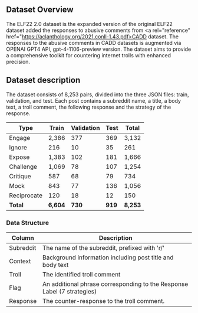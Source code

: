 ## Dataset Overview

The ELF22 2.0 dataset is the expanded version of the original ELF22 dataset added the responses to abusive comments from  <a rel="reference" href="https://aclanthology.org/2021.conll-1.43.pdf>CADD dataset</a>.
The responses to the abusive comments in CADD datasets is augmented via OPENAI GPT4 API, gpt-4-1106-preview version.
The dataset aims to provide a comprehensive toolkit for countering internet trolls with enhanced precision.

## Dataset description
The dataset consists of 8,253 pairs, divided into the three JSON files: train, validation, and test.
Each post contains a subreddit name, a title, a body text, a troll comment, the following response and the strategy of the response. 

| Type         | Train | Validation | Test | Total |
|--------------|-------|------------|------|-------|
| Engage       | 2,386 | 377        | 369  | 3,132 |
| Ignore       | 216   | 10         | 35   | 261   |
| Expose       | 1,383 | 102        | 181  | 1,666 |
| Challenge    | 1,069 | 78         | 107  | 1,254 |
| Critique     | 587   | 68         | 79   | 734   |
| Mock         | 843   | 77         | 136  | 1,056 |
| Reciprocate  | 120   | 18         | 12   | 150   |
| **Total**    | **6,604** | **730**    | **919** | **8,253** |


### Data Structure

| Column         | Description                                             |
|----------------|---------------------------------------------------------|
| Subreddit      | The name of the subreddit, prefixed with 'r/'          |
| Context        | Background information including post title and body text |
| Troll          | The identified troll comment   |
| Flag           | An additional phrase corresponding to the Response Label (7 strategies) |
| Response       | The counter-response to the troll comment.              |

